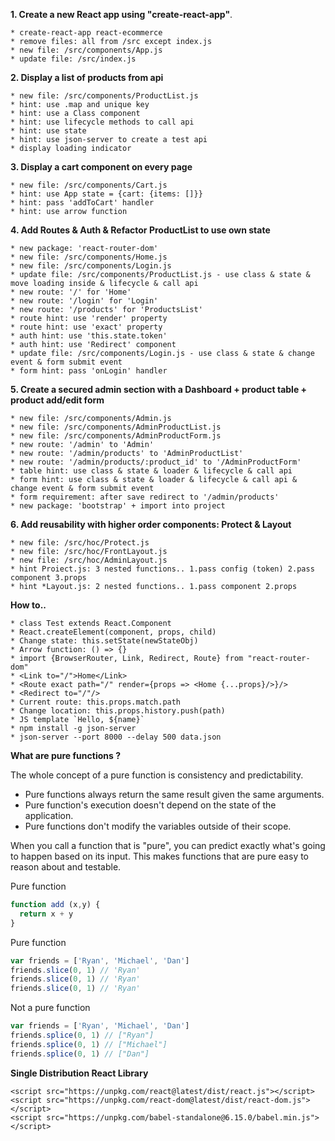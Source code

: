 **1. Create a new React app using "create-react-app"**.

	* create-react-app react-ecommerce
	* remove files: all from /src except index.js
	* new file: /src/components/App.js
	* update file: /src/index.js

**2. Display a list of products from api**

	* new file: /src/components/ProductList.js
	* hint: use .map and unique key
	* hint: use a Class component
	* hint: use lifecycle methods to call api
	* hint: use state
	* hint: use json-server to create a test api
 	* display loading indicator 

**3. Display a cart component on every page**
	
	* new file: /src/components/Cart.js
	* hint: use App state = {cart: {items: []}}
	* hint: pass 'addToCart' handler 
	* hint: use arrow function

**4. 	Add Routes & Auth & Refactor ProductList to use own state**
	
	* new package: 'react-router-dom'
	* new file: /src/components/Home.js
	* new file: /src/components/Login.js
	* update file: /src/components/ProductList.js - use class & state & move loading inside & lifecycle & call api
	* new route: '/' for 'Home'
	* new route: '/login' for 'Login'
	* new route: '/products' for 'ProductsList'
	* route hint: use 'render' property
	* route hint: use 'exact' property
	* auth hint: use 'this.state.token'
	* auth hint: use 'Redirect' component
	* update file: /src/components/Login.js - use class & state & change event & form submit event
	* form hint: pass 'onLogin' handler

**5. Create a secured admin section with a Dashboard + product table + product add/edit form**

	* new file: /src/components/Admin.js
	* new file: /src/components/AdminProductList.js
	* new file: /src/components/AdminProductForm.js
	* new route: '/admin' to 'Admin'
	* new route: '/admin/products' to 'AdminProductList'
	* new route: '/admin/products/:product_id' to '/AdminProductForm'
	* table hint: use class & state & loader & lifecycle & call api
	* form hint: use class & state & loader & lifecycle & call api & change event & form submit event
	* form requirement: after save redirect to '/admin/products'	
	* new package: 'bootstrap' + import into project

**6. Add reusability with higher order components: Protect & Layout**

	* new file: /src/hoc/Protect.js
	* new file: /src/hoc/FrontLayout.js
	* new file: /src/hoc/AdminLayout.js
	* hint Proiect.js: 3 nested functions.. 1.pass config (token) 2.pass component 3.props
	* hint *Layout.js: 2 nested functions.. 1.pass component 2.props
	
**How to..**

	* class Test extends React.Component
	* React.createElement(component, props, child)
	* Change state: this.setState(newStateObj)
	* Arrow function: () => {}
	* import {BrowserRouter, Link, Redirect, Route} from "react-router-dom"
	* <Link to="/">Home</Link>
	* <Route exact path="/" render={props => <Home {...props}/>}/>
	* <Redirect to="/"/>
	* Current route: this.props.match.path
	* Change location: this.props.history.push(path)
	* JS template `Hello, ${name}`
	* npm install -g json-server
	* json-server --port 8000 --delay 500 data.json
	
**What are pure functions ?**

The whole concept of a pure function is consistency and predictability.

- Pure functions always return the same result given the same arguments. 
- Pure function's execution doesn't depend on the state of the application.
- Pure functions don't modify the variables outside of their scope.

When you call a function that is "pure", you can predict exactly what's going to happen based on its input. This makes functions that are pure easy to reason about and testable.

Pure function

```javascript
function add (x,y) {
  return x + y
}
```

Pure function

```javascript
var friends = ['Ryan', 'Michael', 'Dan']
friends.slice(0, 1) // 'Ryan'
friends.slice(0, 1) // 'Ryan'
friends.slice(0, 1) // 'Ryan'
```
Not a pure function

```javascript
var friends = ['Ryan', 'Michael', 'Dan']
friends.splice(0, 1) // ["Ryan"]
friends.splice(0, 1) // ["Michael"]
friends.splice(0, 1) // ["Dan"]
```

**Single Distribution React Library**

    <script src="https://unpkg.com/react@latest/dist/react.js"></script>
    <script src="https://unpkg.com/react-dom@latest/dist/react-dom.js"></script>
    <script src="https://unpkg.com/babel-standalone@6.15.0/babel.min.js"></script>